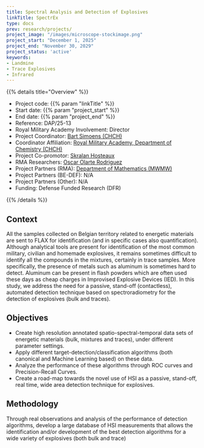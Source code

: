 ```yaml
---
title: Spectral Analysis and Detection of Explosives
linkTitle: SpectrEx
type: docs
prev: research/projects/
project_image: "/images/microscope-stockimage.png"
project_start: "December 1, 2025"
project_end: "November 30, 2029"
project_status: 'active'
keywords:
- Landmine
- Trace Explosives
- Infrared
---
```


{{% details title="Overview" %}}

- Project code: {{% param "linkTitle" %}}
- Start date: {{% param "project_start" %}}
- End date: {{% param "project_end" %}}
- Reference: DAP/25-13 
- Royal Military Academy Involvement: Director
- Project Coordinator: [Bart Simoens (CHCH)](https://researchportal.rma.ac.be/en/persons/bart-simoens-2)
- Coordinator Affiliation: [Royal Military Academy, Department of Chemistry (CHCH)](https://researchportal.rma.ac.be/en/organisations/chemistry)
- Project Co-promotor: [Skralan Hosteaux](https://researchportal.rma.ac.be/en/persons/skralan-hosteaux)
- RMA Researchers: [Oscar Olarte Rodriguez](https://researchportal.rma.ac.be/en/persons/rodriguez-oscar-olarte)
- Project Partners (RMA): [Department of Mathematics (MWMW)](https://researchportal.rma.ac.be/en/organisations/mathematics)
- Project Partners (BE-DEF): N/A
- Project Partners (Other): N/A
- Funding: Defense Funded Research (DFR)

{{% /details %}}

## Context
All the samples collected on Belgian territory related to energetic materials are sent to FLAX for identification (and in specific cases also quantification). Although analytical tools are present for identification of the most common military, civilian and homemade explosives, it remains sometimes difficult to identify all the compounds in the mixtures, certainly in trace samples. More specifically, the presence of metals such as aluminum is sometimes hard to detect. Aluminum can be present in flash powders which are often used these days as cheap charges in Improvised Explosive Devices (IED).
In this study, we address the need for a passive, stand-off (contactless), automated detection technique based on spectroradiometry for the detection of explosives (bulk and traces).

## Objectives
- Create high resolution annotated spatio-spectral-temporal data sets of energetic materials (bulk, mixtures and traces), under different parameter settings.
- Apply different target-detection/classification algorithms (both canonical and Machine Learning based) on these data.
- Analyze the performance of these algorithms through ROC curves and Precision-Recall Curves.
- Create a road-map towards the novel use of HSI as a passive, stand-off, real time, wide area detection technique for explosives.

## Methodology
Through real observations and analysis of the performance of detection algorithms, develop a large database of HSI measurements that allows the identification and/or development of the best detection algorithms for a wide variety of explosives (both bulk and trace)
